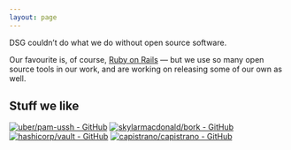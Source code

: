 ```yaml
---
layout: page
---
```


<p class="lead code">DSG couldn&rsquo;t do what we do without open source software.</p>

Our favourite is, of course, [Ruby on Rails](https://rubyonrails.org/) — but we use so many open source tools in our work, and are working on releasing some of our own as well.

## Stuff we like

[![uber/pam-ussh - GitHub](https://gh-card.dev/repos/uber/pam-ussh.svg?fullname=)](https://github.com/uber/pam-ussh)
[![skylarmacdonald/bork - GitHub](https://gh-card.dev/repos/skylarmacdonald/bork.svg?fullname=)](https://github.com/skylarmacdonald/bork)
[![hashicorp/vault - GitHub](https://gh-card.dev/repos/hashicorp/vault.svg?fullname=)](https://github.com/hashicorp/vault)
[![capistrano/capistrano - GitHub](https://gh-card.dev/repos/capistrano/capistrano.svg?fullname=)](https://github.com/capistrano/capistrano)
